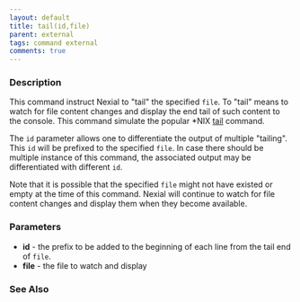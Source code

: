 ```yaml
---
layout: default
title: tail(id,file)
parent: external
tags: command external
comments: true
---
```



### Description
This command instruct Nexial to "tail" the specified `file`. To "tail" means to watch for file content changes and
display the end tail of such content to the console. This command simulate the popular *NIX 
<a href="https://en.wikipedia.org/wiki/Tail_(Unix)" class="external_link" target="_nexial_link">tail</a> command.

The `id` parameter allows one to differentiate the output of multiple "tailing". This `id` will be prefixed to 
the specified `file`. In case there should be multiple instance of this command, the associated output may be 
differentiated with different `id`.

Note that it is possible that the specified `file` might not have existed or empty at the time of this command. Nexial
will continue to watch for file content changes and display them when they become available.


### Parameters
- **id** - the prefix to be added to the beginning of each line from the tail end of `file`.
- **file** - the file to watch and display


### See Also

